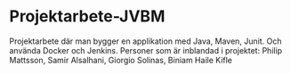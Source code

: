 # Projektarbete-JVBM
Projektarbete där man bygger en applikation med Java, Maven, Junit. Och använda Docker och Jenkins.
Personer som är inblandad i projektet:
Philip Mattsson,
Samir Alsalhani,
Giorgio Solinas,
Biniam Haile Kifle
